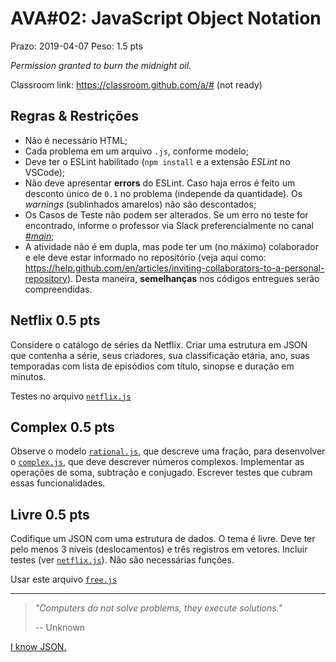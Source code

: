 # AVA#02: JavaScript Object Notation

Prazo: 2019-04-07 Peso: 1.5 pts

_Permission granted to burn the midnight oil._

Classroom link: <https://classroom.github.com/a/#> (not ready)

## Regras & Restrições

- Não é necessário HTML;
- Cada problema em um arquivo `.js`, conforme modelo;
- Deve ter o ESLint habilitado (`npm install` e a extensão _ESLint_ no VSCode);
- Não deve apresentar **errors** do ESLint. Caso haja erros é feito um desconto único de `0.1` no problema (independe da quantidade). Os _warnings_ (sublinhados amarelos) não são descontados;
- Os Casos de Teste não podem ser alterados. Se um erro no teste for encontrado, informe o professor via Slack preferencialmente no canal [_#main_](https://dbo-2019.slack.com/messages/CG25HN533/);
- A atividade não é em dupla, mas pode ter um (no máximo) colaborador e ele deve estar informado no repositório (veja aqui como: <https://help.github.com/en/articles/inviting-collaborators-to-a-personal-repository>). Desta maneira, **semelhanças** nos códigos entregues serão compreendidas.

## Netflix 0.5 pts

Considere o catálogo de séries da Netflix. Criar uma estrutura em JSON que contenha a série, seus criadores, sua classificação etária, ano, suas temporadas com lista de episódios com título, sinopse e duração em minutos.

Testes no arquivo [`netflix.js`](netflix.js)

## Complex 0.5 pts

Observe o modelo [`rational.js`](rational.js), que descreve uma fração, para desenvolver o [`complex.js`](complex.js), que deve descrever números complexos. Implementar as operações de soma, subtração e conjugado. Escrever testes que cubram essas funcionalidades.

## Livre 0.5 pts

Codifique um JSON com uma estrutura de dados. O tema é livre. Deve ter pelo menos 3 níveis (deslocamentos) e três registros em vetores. Incluir testes (ver [`netflix.js`](netflix.js)). Não são necessárias funções.

Usar este arquivo [`free.js`](free.js)

* * *

> _"Computers do not solve problems, they execute solutions."_
>
> -- Unknown

[I know JSON.](https://www.youtube.com/watch?v=iHeofyFLjfQ)
